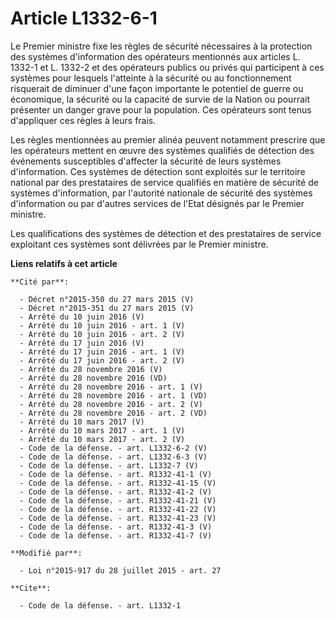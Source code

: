 # Article L1332-6-1

Le Premier ministre fixe les règles de sécurité nécessaires à la protection des systèmes d'information des opérateurs
mentionnés aux articles L. 1332-1 et L. 1332-2 et des opérateurs publics ou privés qui participent à ces systèmes pour
lesquels l'atteinte à la sécurité ou au fonctionnement risquerait de diminuer d'une façon importante le potentiel de guerre
ou économique, la sécurité ou la capacité de survie de la Nation ou pourrait présenter un danger grave pour la population.
Ces opérateurs sont tenus d'appliquer ces règles à leurs frais. 

Les règles mentionnées au premier alinéa peuvent notamment prescrire que les opérateurs mettent en œuvre des systèmes
qualifiés de détection des événements susceptibles d'affecter la sécurité de leurs systèmes d'information. Ces systèmes de
détection sont exploités sur le territoire national par des prestataires de service qualifiés en matière de sécurité de
systèmes d'information, par l'autorité nationale de sécurité des systèmes d'information ou par d'autres services de l'Etat
désignés par le Premier ministre. 

Les qualifications des systèmes de détection et des prestataires de service exploitant ces systèmes sont délivrées par le
Premier ministre.

**Liens relatifs à cet article**

	**Cité par**:

	  - Décret n°2015-350 du 27 mars 2015 (V)
	  - Décret n°2015-351 du 27 mars 2015 (V)
	  - Arrêté du 10 juin 2016 (V)
	  - Arrêté du 10 juin 2016 - art. 1 (V)
	  - Arrêté du 10 juin 2016 - art. 2 (V)
	  - Arrêté du 17 juin 2016 (V)
	  - Arrêté du 17 juin 2016 - art. 1 (V)
	  - Arrêté du 17 juin 2016 - art. 2 (V)
	  - Arrêté du 28 novembre 2016 (V)
	  - Arrêté du 28 novembre 2016 (VD)
	  - Arrêté du 28 novembre 2016 - art. 1 (V)
	  - Arrêté du 28 novembre 2016 - art. 1 (VD)
	  - Arrêté du 28 novembre 2016 - art. 2 (V)
	  - Arrêté du 28 novembre 2016 - art. 2 (VD)
	  - Arrêté du 10 mars 2017 (V)
	  - Arrêté du 10 mars 2017 - art. 1 (V)
	  - Arrêté du 10 mars 2017 - art. 2 (V)
	  - Code de la défense. - art. L1332-6-2 (V)
	  - Code de la défense. - art. L1332-6-3 (V)
	  - Code de la défense. - art. L1332-7 (V)
	  - Code de la défense. - art. R1332-41-1 (V)
	  - Code de la défense. - art. R1332-41-15 (V)
	  - Code de la défense. - art. R1332-41-2 (V)
	  - Code de la défense. - art. R1332-41-21 (V)
	  - Code de la défense. - art. R1332-41-22 (V)
	  - Code de la défense. - art. R1332-41-23 (V)
	  - Code de la défense. - art. R1332-41-3 (V)
	  - Code de la défense. - art. R1332-41-7 (V)

	**Modifié par**:

	  - Loi n°2015-917 du 28 juillet 2015 - art. 27

	**Cite**:

	  - Code de la défense. - art. L1332-1
